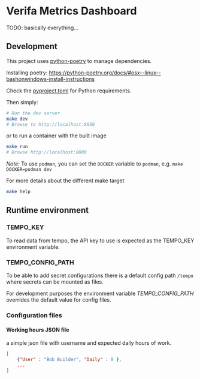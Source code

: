 # Verifa Metrics Dashboard

TODO: basically everything...

## Development

This project uses [python-poetry](https://python-poetry.org/) to manage dependencies.

Installing poetry: <https://python-poetry.org/docs/#osx--linux--bashonwindows-install-instructions>

Check the [pyproject.toml](./pyproject.toml) for Python requirements.

Then simply:

```bash
# Run the dev server
make dev
# Browse to http://localhost:8050
```

or to run a container with the built image

```bash
make run
# Browse http://localhost:8000
```

*Note:* To use `podman`, you can set the `DOCKER` variable to `podman`, e.g. `make DOCKER=podman dev`

For more details about the different make target

```bash
make help
```

## Runtime environment

### TEMPO_KEY

To read data from tempo, the API key to use is expected as the TEMPO_KEY environment variable.

### TEMPO_CONFIG_PATH

To be able to add secret configurations there is a default config path `/tempo` where secrets can be mounted as files.

For development purposes the environment variable *TEMPO_CONFIG_PATH* overrides the default value for config files.

### Configuration files

#### Working hours JSON file

a simple json file with username and expected daily hours of work.
```json
[
    {"User" : "Bob Builder", "Daily" : 8 },
    ...
]
```
